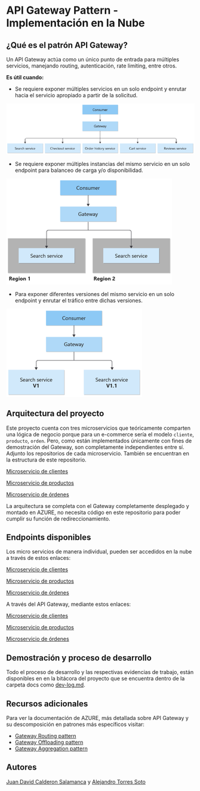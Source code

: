 # API Gateway Pattern - Implementación en la Nube

## ¿Qué es el patrón API Gateway?

Un API Gateway actúa como un único punto de entrada para múltiples servicios, manejando routing, autenticación, rate limiting, entre otros.

**Es útil cuando:**

- Se requiere exponer múltiples servicios en un solo endpoint y enrutar hacia el servicio apropiado a partir de la solicitud.

![](/images/multile-disparate-service.png)

- Se requiere exponer múltiples instancias del mismo servicio en un solo endpoint para balanceo de carga y/o disponibilidad.

![](/images/multiple-instance-service.png)

- Para exponer diferentes versiones del mismo servicio en un solo endpoint y enrutar el tráfico entre dichas versiones.

![](/images/multiple-versions.png)

## Arquitectura del proyecto

Este proyecto cuenta con tres microservicios que teóricamente comparten una lógica de negocio porque para un e-commerce sería el modelo `cliente`, `producto`, `orden`. Pero, como están implementados únicamente con fines de demostración del Gateway, son completamente independientes entre sí. Adjunto los repositorios de cada microservicio. También se encuentran en la estructura de este repositorio.

[Microservicio de clientes](https://github.com/AlejandroTorres05/users-service-repo)

[Microservicio de productos](https://github.com/AlejandroTorres05/product-service-repo)

[Microservicio de órdenes](https://github.com/AlejandroTorres05/orders-service-repo)

La arquitectura se completa con el Gateway completamente desplegado y montado en AZURE, no necesita código en este repositorio para poder cumplir su función de redireccionamiento.

## Endpoints disponibles

Los micro servicios de manera individual, pueden ser accedidos en la nube a través de estos enlaces:

[Microservicio de clientes](https://users-service-ct-h4e0gabdc6ede8fu.eastus2-01.azurewebsites.net)

[Microservicio de productos](https://products-service-ct-fghrecgkesdmddeb.eastus2-01.azurewebsites.net)

[Microservicio de órdenes](https://orders-service-ct-a7fadza8aqasb2fb.eastus2-01.azurewebsites.net)

A través del API Gateway, mediante estos enlaces:

[Microservicio de clientes](https://api-gateway-demo-ct.azure-api.net/user)

[Microservicio de productos](https://api-gateway-demo-ct.azure-api.net/product/products)

[Microservicio de órdenes](https://api-gateway-demo-ct.azure-api.net/srvc/orders)

## Demostración y proceso de desarrollo

Todo el proceso de desarrollo y las respectivas evidencias de trabajo, están disponibles en en la bitácora del proyecto que se encuentra dentro de la carpeta docs como [dev-log.md](./docs/dev-log.md).

## Recursos adicionales

Para ver la documentación de AZURE, más detallada sobre API Gateway y su descomposición en patrones más específicos visitar:

- [Gateway Routing pattern](https://learn.microsoft.com/en-us/azure/architecture/patterns/gateway-routing)
- [Gateway Offloading pattern](https://learn.microsoft.com/en-us/azure/architecture/patterns/gateway-offloading)
- [Gateway Aggregation pattern](https://learn.microsoft.com/en-us/azure/architecture/patterns/gateway-aggregation)

## Autores

[Juan David Calderon Salamanca](https://github.com/juanC773) y [Alejandro Torres Soto](https://github.com/AlejandroTorres05)
